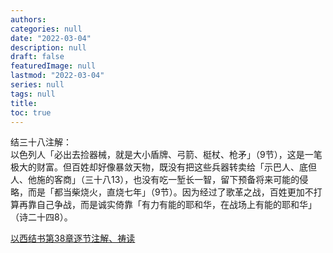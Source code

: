 ```yaml
---
authors:
categories: null
date: "2022-03-04"
description: null
draft: false
featuredImage: null
lastmod: "2022-03-04"
series: null
tags: null
title: 
toc: true
---
```


<!--more-->


结三十八注解：  
以色列人「必出去捡器械，就是大小盾牌、弓箭、梃杖、枪矛」（9节），这是一笔极大的财富。但百姓却好像暴敛天物，既没有把这些兵器转卖给「示巴人、底但人、他施的客商」（三十八13），也没有吃一堑长一智，留下预备将来可能的侵略，而是「都当柴烧火，直烧七年」（9节）。因为经过了歌革之战，百姓更加不打算再靠自己争战，而是诚实倚靠「有力有能的耶和华，在战场上有能的耶和华」（诗二十四8）。  

<a href ="https://cmcbiblereading.com/2016/09/04/%e4%bb%a5%e8%a5%bf%e7%bb%93%e4%b9%a6%e7%ac%ac38%e7%ab%a0%e9%80%90%e8%8a%82%e6%b3%a8%e8%a7%a3%e3%80%81%e7%a5%b7%e8%af%bb/">以西结书第38章逐节注解、祷读</a>